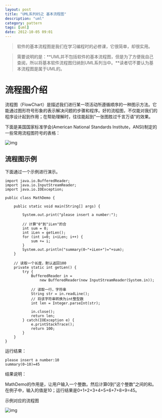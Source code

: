 ```yaml
---
layout: post
title: "UML系列05之 基本流程图"
description: "uml"
category: pattern
tags: [uml]
date: 2012-10-05 09:01
---
```

 

> 软件的基本流程图是我们在学习编程时的必修课，它很简单，却很实用。

> 需要说明的是：**UML并不包括软件的基本流程图，但是为了方便我自己查阅，所以将基本软件流程图归纳到UML系列当中。**读者切不要认为基本流程图是属于UML的。

 

<a name="anchor1"></a>
# 流程图介绍

流程图（FlowChart）是描述我们进行某一项活动所遵循顺序的一种图示方法。它能通过图形符号形象的表示解决问题的步骤和程序。好的流程图，不仅能对我们的程序设计起到作用；在帮助理解时，往往能起到"一张图胜过千言万语"的效果。

下面是美国国家标准学会(American National Standards Institute，ANSI)制定的一些常用流程图符号的表格：

![img](/media/pic/uml/uml05-01.jpg)
 

 

## 流程图示例

下面通过一个示例进行演示。

    import java.io.BufferedReader;
    import java.io.InputStreamReader;
    import java.io.IOException;

    public class MathDemo {

        public static void main(String[] args) {

            System.out.print("please insert a number:");

            // 计算"0"到"iLen"的合
            int sum = 0;
            int iLen = getLen();
            for (int i=0; i<iLen; i++) {
                sum += i;
            }
            System.out.println("summary(0~"+iLen+")="+sum);
        }

        // 读取一个长度，默认返回100
        private static int getLen() {
            try {
                BufferedReader in = 
                    new BufferedReader(new InputStreamReader(System.in));

                // 读取一行，字符串
                String str = in.readLine();
                // 将该字符串转换为int整型数
                int len = Integer.parseInt(str);

                in.close();
                return len;
            } catch(IOException e) {
                e.printStackTrace();
                return 100;
            }
        }
    }

运行结果：

    please insert a number:10
    summary(0~10)=45

结果说明：

MathDemo的作用是，让用户输入一个整数。然后计算0到"这个整数"之间的和。  
在例子中，输入的值是10；运行结果是0+1+2+3+4+5+6+7+8+9=45。

示例对应的流程图

![img](/media/pic/uml/uml05-02.jpg)

